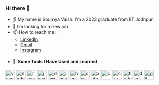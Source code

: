 ### Hi there 👋
* 👂 My name is Soumya Vaish. I'm a 2023 graduate from IIT Jodhpur.
* 🤝 I’m looking for a new job.
* 📫 How to reach me:
  * [LinkedIn](https://www.linkedin.com/in/soumya-vaish-6a9b341ab/)
  * [Gmail](mailto:saumyaaaaa0206@gmail.com)
  * [Instagram](https://www.instagram.com/__saumyaaaaa___/)
* <h4> 🚀 &nbsp;Some Tools I Have Used and Learned</h4>
<p align="left">
<img src="https://cdn.jsdelivr.net/gh/devicons/devicon/icons/vscode/vscode-original.svg" alt="vscode" width="30" height="30"/>
<img src="https://cdn.jsdelivr.net/gh/devicons/devicon/icons/nodejs/nodejs-original.svg" alt="nodejs" width="30" height="30"/>
<img src="https://cdn.jsdelivr.net/gh/devicons/devicon/icons/react/react-original.svg" alt="react" width="30" height="30"/>

<img src="https://cdn.jsdelivr.net/gh/devicons/devicon/icons/java/java-original.svg" alt="java" width="30" height="30"/>
<img src="https://cdn.jsdelivr.net/gh/devicons/devicon/icons/django/django-original.svg" alt="django" width="30" height="30"/>
<img src="https://cdn.jsdelivr.net/gh/devicons/devicon/icons/javascript/javascript-original.svg" alt="javascript" width="30" height="30"/>

<img src="https://cdn.jsdelivr.net/gh/devicons/devicon/icons/html/html-original.svg" alt="html" width="30" height="30"/>
<img src="https://cdn.jsdelivr.net/gh/devicons/devicon/icons/css/css-original.svg" alt="css" width="30" height="30"/>
<img src="https://cdn.jsdelivr.net/gh/devicons/devicon/icons/python/python-original.svg" alt="python" width="30" height="30"/>

<img src="https://cdn.jsdelivr.net/gh/devicons/devicon/icons/c/c-original.svg" alt="c" width="30" height="30"/>
<img src="https://cdn.jsdelivr.net/gh/devicons/devicon/icons/c++/c++-original.svg" alt="c++" width="30" height="30"/>
<img src="https://cdn.jsdelivr.net/gh/devicons/devicon/icons/flutter/flutter-original.svg" alt="flutter" width="30" height="30"/>

<img src="https://cdn.jsdelivr.net/gh/devicons/devicon/icons/dart/dart-original.svg" alt="dart" width="30" height="30"/>
<img src="https://cdn.jsdelivr.net/gh/devicons/devicon/icons/git/git-original.svg" alt="git" width="30" height="30"/>

 
</p>
<!--
**Saumya0206/Saumya0206** is a ✨ _special_ ✨ repository because its `README.md` (this file) appears on your GitHub profile.

Here are some ideas to get you started:

- 🔭 I’m currently working on ...
- 🌱 I’m currently learning ...
- 👯 I’m looking to collaborate on ...
- 🤔 I’m looking for help with ...
- 💬 Ask me about ...
- 📫 How to reach me: ...
- 😄 Pronouns: ...
- ⚡ Fun fact: ...
-->

